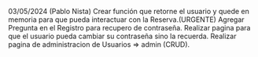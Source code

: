 03/05/2024 (Pablo Nista)
Crear función que retorne el usuario y quede en memoria para que pueda interactuar con la Reserva.(URGENTE)
Agregar Pregunta en el Registro para recupero de contraseña.
Realizar pagina para que el usuario pueda cambiar su contraseña sino la recuerda.
Realizar pagina de administracion de Usuarios => admin (CRUD).
